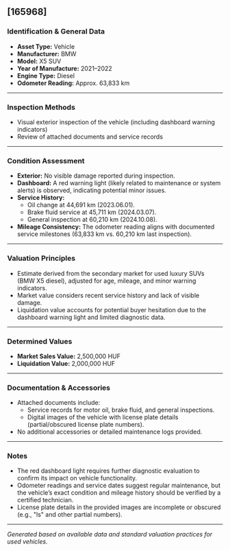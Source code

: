 

## [165968]  
### Identification & General Data  
- **Asset Type:** Vehicle  
- **Manufacturer:** BMW  
- **Model:** X5 SUV  
- **Year of Manufacture:** 2021–2022  
- **Engine Type:** Diesel  
- **Odometer Reading:** Approx. 63,833 km  

---

### Inspection Methods  
- Visual exterior inspection of the vehicle (including dashboard warning indicators)  
- Review of attached documents and service records  

---

### Condition Assessment  
- **Exterior:** No visible damage reported during inspection.  
- **Dashboard:** A red warning light (likely related to maintenance or system alerts) is observed, indicating potential minor issues.  
- **Service History:**  
  - Oil change at 44,691 km (2023.06.01).  
  - Brake fluid service at 45,711 km (2024.03.07).  
  - General inspection at 60,210 km (2024.10.08).  
- **Mileage Consistency:** The odometer reading aligns with documented service milestones (63,833 km vs. 60,210 km last inspection).  

---

### Valuation Principles  
- Estimate derived from the secondary market for used luxury SUVs (BMW X5 diesel), adjusted for age, mileage, and minor warning indicators.  
- Market value considers recent service history and lack of visible damage.  
- Liquidation value accounts for potential buyer hesitation due to the dashboard warning light and limited diagnostic data.  

---

### Determined Values  
- **Market Sales Value:** 2,500,000 HUF  
- **Liquidation Value:** 2,000,000 HUF  

---

### Documentation & Accessories  
- Attached documents include:  
  - Service records for motor oil, brake fluid, and general inspections.  
  - Digital images of the vehicle with license plate details (partial/obscured license plate numbers).  
- No additional accessories or detailed maintenance logs provided.  

---

### Notes  
- The red dashboard light requires further diagnostic evaluation to confirm its impact on vehicle functionality.  
- Odometer readings and service dates suggest regular maintenance, but the vehicle’s exact condition and mileage history should be verified by a certified technician.  
- License plate details in the provided images are incomplete or obscured (e.g., "ls" and other partial numbers).  

---  
*Generated based on available data and standard valuation practices for used vehicles.*